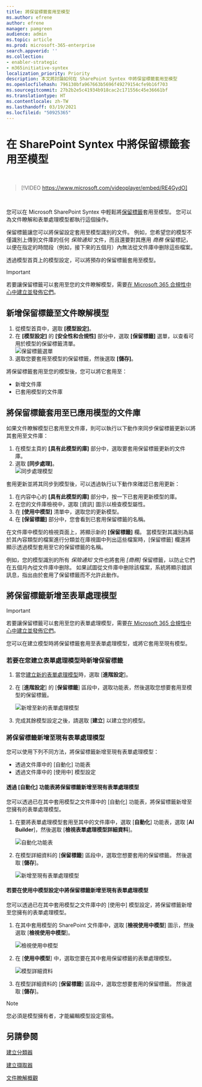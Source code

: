 ```yaml
---
title: 將保留標籤套用至模型
ms.author: efrene
author: efrene
manager: pamgreen
audience: admin
ms.topic: article
ms.prod: microsoft-365-enterprise
search.appverid: ''
ms.collection:
- enabler-strategic
- m365initiative-syntex
localization_priority: Priority
description: 本文將討論如何在 SharePoint Syntex 中將保留標籤套用至模型
ms.openlocfilehash: 796130bfa967663b5696f49279154cfe9b16f703
ms.sourcegitcommit: 27b2b2e5c41934b918cac2c171556c45e36661bf
ms.translationtype: HT
ms.contentlocale: zh-TW
ms.lasthandoff: 03/19/2021
ms.locfileid: "50925365"
---
```

# <a name="apply-a-retention-label-to-a-model-in-sharepoint-syntex"></a>在 SharePoint Syntex 中將保留標籤套用至模型

</br>

> [!VIDEO https://www.microsoft.com/videoplayer/embed/RE4GydO]  

</br>


您可以在 Microsoft SharePoint Syntex 中輕鬆將[保留標籤](../compliance/retention.md)套用至模型。 您可以為文件瞭解和表單處理模型都執行這個操作。

保留標籤讓您可以將保留設定套用至模型識別的文件。  例如，您希望您的模型不僅識別上傳到文件庫的任何 *保險通知* 文件，而且還要對其應用 *商務* 保留標記，以便在指定的時間段（例如，接下來的五個月）內無法從文件庫中删除這些檔案。

透過模型首頁上的模型設定，可以將預存的保留標籤套用至模型。 

> [!Important]
> 若要讓保留標籤可以套用至您的文件瞭解模型，需要[在 Microsoft 365 合規性中心中建立並發佈它們](../compliance/create-apply-retention-labels.md#how-to-create-and-publish-retention-labels)。

## <a name="to-add-a-retention-label-to-a-document-understanding-model"></a>新增保留標籤至文件瞭解模型

1. 從模型首頁中，選取 **[模型設定]**。</br>
2. 在 **[模型設定]** 的 **[安全性和合規性]** 部分中，選取 **[保留標籤]** 選單，以查看可用於模型的保留標籤清單。</br>
 ![保留標籤選單](../media/content-understanding/retention-labels-menu.png)</br> 
3. 選取您要套用至模型的保留標籤，然後選取 **[儲存]**。</br>

將保留標籤套用至您的模型後，您可以將它套用至：
- 新增文件庫
- 已套用模型的文件庫
 
## <a name="apply-the-retention-label-to-a-document-library-to-which-the-model-is-already-applied"></a>將保留標籤套用至已應用模型的文件庫

如果文件瞭解模型已套用至文件庫，則可以執行以下動作來同步保留標籤更新以將其套用至文件庫：</br>

1. 在模型主頁的 **[具有此模型的庫]** 部分中，選取要套用保留標籤更新的文件庫。 </br> 
2. 選取 **[同步處理]**。 </br>
 ![同步處理模型](../media/content-understanding/sync-model.png)</br> 


套用更新並將其同步到模型後，可以透過執行以下動作來確認已套用更新：

1. 在内容中心的 **[具有此模型的庫]** 部分中，按一下已套用更新模型的庫。 </br>
2. 在您的文件庫檢視中，選取 [資訊] 圖示以檢查模型屬性。</br>  
3. 在 **[使用中模型]** 清單中，選取您的更新模型。</br>
4. 在 **[保留標籤]** 部分中，您會看到已套用保留標籤的名稱。</br>


在文件庫中模型的檢視頁面上，將顯示新的 **[保留標籤]** 欄。  當模型對其識別為屬於其內容類型的檔案進行分類並在庫視圖中列出這些檔案時，[保留標籤] 欄還將顯示透過模型套用至它的保留標籤的名稱。


例如，您的模型識別的所有 *保險通知* 文件也將套用 *[商務]* 保留標籤，以防止它們在五個月內從文件庫中删除。 如果試圖從文件庫中删除該檔案，系統將顯示錯誤訊息，指出由於套用了保留標籤而不允許此動作。

## <a name="to-add-a-retention-label-to-a-form-processing-model"></a>將保留標籤新增至表單處理模型

> [!Important]
> 若要讓保留標籤可以套用至您的表單處理模型，需要[在 Microsoft 365 合規性中心中建立並發佈它們](../compliance/create-apply-retention-labels.md#how-to-create-and-publish-retention-labels)。

您可以在建立模型時將保留標籤套用至表單處理模型，或將它套用至現有模型。

### <a name="to-add-a-retention-label-when-you-create-a-form-processing-model"></a>若要在您建立表單處理模型時新增保留標籤

1. 當您[建立新的表單處理模型](./create-a-form-processing-model.md)時，選取 [<b>進階設定</b>]。
2. 在 [<b>進階設定</b>] 的 [<b>保留標籤</b>] 區段中，選取功能表，然後選取您想要套用至模型的保留標籤。</b>

 
     ![新增至新的表單處理模型](../media/content-understanding/retention-label-forms.png)</br>

3.  完成其餘模型設定之後，請選取 [<b>建立</b>] 以建立您的模型。

### <a name="to-add-a-retention-label-to-an-existing-form-processing-model"></a>將保留標籤新增至現有表單處理模型

您可以使用下列不同方法，將保留標籤新增至現有表單處理模型：
- 透過文件庫中的 [自動化] 功能表
- 透過文件庫中的 [使用中] 模型設定 


#### <a name="to-add-a-retention-label-to-an-existing-form-processing-model-through-the-automate-menu"></a>透過 [自動化] 功能表將保留標籤新增至現有表單處理模型

您可以透過已在其中套用模型之文件庫中的 [自動化] 功能表，將保留標籤新增至您擁有的表單處理模型。


1. 在要將表單處理模型套用至其中的文件庫中，選取 [<b>自動化</b>] 功能表，選取 [<b>AI Builder</b>]，然後選取 [<b>檢視表單處理模型詳細資料</b>]。

   ![自動化功能表](../media/content-understanding/automate-menu.png)</br>

2. 在模型詳細資料的 [<b>保留標籤</b>] 區段中，選取您想要套用的保留標籤。  然後選取 [<b>儲存</b>]。

     ![新增至現有表單處理模型](../media/content-understanding/retention-label-model-details.png)</br> 

#### <a name="to-add-a-retention-label-to-an-existing-form-processing-model-in-the-active-model-settings"></a>若要在使用中模型設定中將保留標籤新增至現有表單處理模型

您可以透過已在其中套用模型之文件庫中的 [使用中] 模型設定，將保留標籤新增至您擁有的表單處理模型。

1. 在其中套用模型的 SharePoint 文件庫中，選取 [<b>檢視使用中模型</b>] 圖示，然後選取 [<b>檢視使用中模型</b>]。</b>

   ![檢視使用中模型](../media/content-understanding/info-du.png)</br> 

2. 在 [<b>使用中模型</b>] 中，選取您要在其中套用保留標籤的表單處理模型。

     ![模型詳細資料](../media/content-understanding/retention-label-model-details.png)</br> 


3. 在模型詳細資料的 [<b>保留標籤</b>] 區段中，選取您想要套用的保留標籤。  然後選取 [<b>儲存</b>]。

> [!NOTE]
> 您必須是模型擁有者，才能編輯模型設定窗格。 


## <a name="see-also"></a>另請參閱
[建立分類器](create-a-classifier.md)

[建立擷取器](create-an-extractor.md)

[文件瞭解概觀](document-understanding-overview.md)